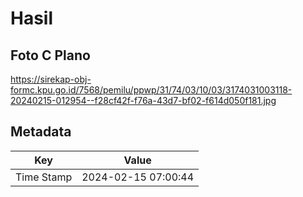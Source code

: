 # Hasil

## Foto C Plano

https://sirekap-obj-formc.kpu.go.id/7568/pemilu/ppwp/31/74/03/10/03/3174031003118-20240215-012954--f28cf42f-f76a-43d7-bf02-f614d050f181.jpg


## Metadata

| Key        | Value               |
| ---------- | ------------------- |
| Time Stamp | 2024-02-15 07:00:44 |



